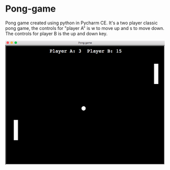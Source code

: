 # Pong-game
Pong game created using python in Pycharm CE. It's a two player classic pong game, the controls for "player A" is w to move up and s to move down. The controls for player B is the up and down key. 

![image](https://github.com/Rparekh96/Pong-game/blob/master/Pong_game_screenshot.png)
